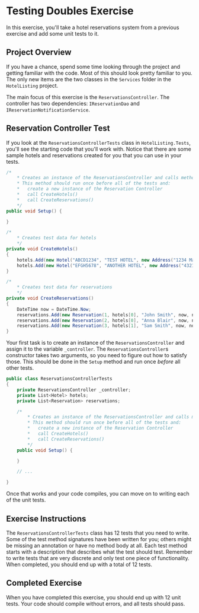 # Testing Doubles Exercise

In this exercise, you'll take a hotel reservations system from a previous exercise and add some unit tests to it.

## Project Overview

If you have a chance, spend some time looking through the project and getting familiar with the code. Most of this should look pretty familiar to you. The only new items are the two classes in the `Services` folder in the `HotelListing` project.

The main focus of this exercise is the `ReservationsController`. The controller has two dependencies: `IReservationDao` and `IReservationNotificationService`.

## Reservation Controller Test

If you look at the `ReservationsControllerTests` class in `HotelListing.Tests`, you'll see the starting code that you'll work with. Notice that there are some sample hotels and reservations created for you that you can use in your tests.

```csharp
/*
    * Creates an instance of the ReservationsController and calls methods to set up hotel and reservation data.
    * This method should run once before all of the tests and:
    *   create a new instance of the Reservation Controller
    *   call CreateHotels()
    *   call CreateReservations()
    */
public void Setup() {

}

/*
    * Creates test data for hotels
    */
private void CreateHotels()
{
    hotels.Add(new Hotel("ABCD1234", "TEST HOTEL", new Address("1234 Main St", "", "Cleveland", "OH", "44113"), 3, 15, 99, ""));
    hotels.Add(new Hotel("EFGH5678", "ANOTHER HOTEL", new Address("4321 Main St", "", "Cleveland", "OH", "44113"), 3, 15, 99, ""));
}

/*
    * Creates test data for reservations
    */
private void CreateReservations()
{
    DateTime now = DateTime.Now;
    reservations.Add(new Reservation(1, hotels[0], "John Smith", now, now.AddDays(3), 2, "johnsmith@gmail.com"));
    reservations.Add(new Reservation(2, hotels[0], "Anna Blair", now, now.AddDays(1), 1, "annablair@gmail.com"));
    reservations.Add(new Reservation(3, hotels[1], "Sam Smith", now, now.AddDays(7), 1, "samsmith@gmail.com"));
}
```

Your first task is to create an instance of the `ReservationsController` and assign it to the variable `_controller`. The `ReservationsController`s constructor takes two arguments, so you need to figure out how to satisfy those. This should be done in the `Setup` method and run once *before* all other tests.

```csharp
public class ReservationsControllerTests
{
    private ReservationsController _controller;
    private List<Hotel> hotels;
    private List<Reservation> reservations;

    /*
        * Creates an instance of the ReservationsController and calls methods to set up hotel and reservation data.
        * This method should run once before all of the tests and:
        *   create a new instance of the Reservation Controller
        *   call CreateHotels()
        *   call CreateReservations()
        */
    public void Setup() {

    }

    // ...

}
```

Once that works and your code compiles, you can move on to writing each of the unit tests.

## Exercise Instructions

The `ReservationsControllerTests` class has 12 tests that you need to write. Some of the test method signatures have been written for you; others might be missing an annotation or have no method body at all. Each test method starts with a description that describes what the test should test. Remember to write tests that are very discrete and only test one piece of functionality. When completed, you should end up with a total of 12 tests.

## Completed Exercise

When you have completed this exercise, you should end up with 12 unit tests. Your code should compile without errors, and all tests should pass.
